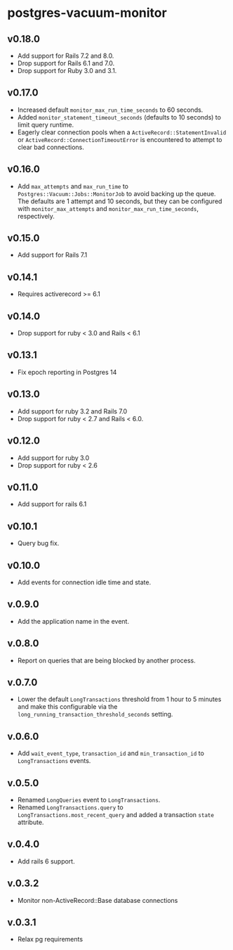 # postgres-vacuum-monitor

## v0.18.0
- Add support for Rails 7.2 and 8.0.
- Drop support for Rails 6.1 and 7.0.
- Drop support for Ruby 3.0 and 3.1.

## v0.17.0
- Increased default `monitor_max_run_time_seconds` to 60 seconds.
- Added `monitor_statement_timeout_seconds` (defaults to 10 seconds) to limit query runtime.
- Eagerly clear connection pools when a `ActiveRecord::StatementInvalid` or `ActiveRecord::ConnectionTimeoutError`
  is encountered to attempt to clear bad connections.

## v0.16.0
- Add `max_attempts` and `max_run_time` to `Postgres::Vacuum::Jobs::MonitorJob` to avoid backing up the queue. The
  defaults are 1 attempt and 10 seconds, but they can be configured with `monitor_max_attempts` and
  `monitor_max_run_time_seconds`, respectively.

## v0.15.0
- Add support for Rails 7.1

## v0.14.1
- Requires activerecord >= 6.1

## v0.14.0
- Drop support for ruby < 3.0 and Rails < 6.1

## v0.13.1
- Fix epoch reporting in Postgres 14

## v0.13.0
- Add support for ruby 3.2 and Rails 7.0
- Drop support for ruby < 2.7 and Rails < 6.0.

## v0.12.0
- Add support for ruby 3.0
- Drop support for ruby < 2.6

## v0.11.0
- Add support for rails 6.1

## v0.10.1
- Query bug fix.

## v0.10.0
- Add events for connection idle time and state.

## v.0.9.0
- Add the application name in the event.

## v.0.8.0
- Report on queries that are being blocked by another process.

## v.0.7.0
- Lower the default `LongTransactions` threshold from 1 hour to 5 minutes and make this configurable via
  the `long_running_transaction_threshold_seconds` setting.

## v.0.6.0
- Add `wait_event_type`, `transaction_id` and `min_transaction_id` to `LongTransactions` events.

## v.0.5.0
- Renamed `LongQueries` event to `LongTransactions`.
- Renamed `LongTransactions.query` to `LongTransactions.most_recent_query` and added a
  transaction `state` attribute.

## v.0.4.0
  - Add rails 6 support.

## v.0.3.2
  - Monitor non-ActiveRecord::Base database connections

## v.0.3.1
  - Relax pg requirements
